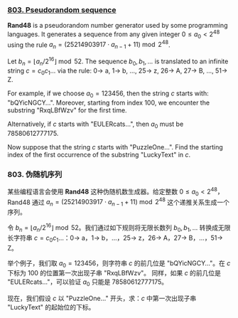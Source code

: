 ### [803. Pseudorandom sequence](https://pe.xiaoyaowudi.com/problem=803)

**Rand48** is a pseudorandom number generator used by some programming languages. It generates a sequence from any given integer $0 \le a_0 < 2^{48}$ using the rule $a_n = (25214903917 \cdot a_{n - 1} + 11) \bmod 2^{48}$.

Let $b_n = \lfloor a_n / 2^{16} \rfloor \bmod 52$.
The sequence $b_0, b_1, \dots$ is translated to an infinite string $c = c_0c_1\dots$ via the rule:
$0 \rightarrow$ a, $1\rightarrow$ b, $\dots$, $25 \rightarrow$ z, $26 \rightarrow$ A, $27 \rightarrow$ B, $\dots$, $51 \rightarrow$ Z.

For example, if we choose $a_0 = 123456$, then the string $c$ starts with: "bQYicNGCY$\dots$".
Moreover, starting from index $100$, we encounter the substring "RxqLBfWzv" for the first time.

Alternatively, if $c$ starts with "EULERcats$\dots$", then $a_0$ must be $78580612777175$.

Now suppose that the string $c$ starts with "PuzzleOne$\dots$".
Find the starting index of the first occurrence of the substring "LuckyText" in $c$.

### 803. 伪随机序列

某些编程语言会使用 **Rand48** 这种伪随机数生成器。给定整数 $0 \le a_0 < 2^{48}$，Rand48 通过 $a_n = (25214903917 \cdot a_{n - 1} + 11) \bmod 2^{48}$ 这个递推关系生成一个序列。

令 $b_n = \lfloor a_n / 2^{16} \rfloor \bmod 52$。我们通过如下规则将无限长数列 $b_0, b_1, \dots$ 转换成无限长字符串 $c = c_0c_1\dots$：$0 \rightarrow$ a，$1\rightarrow$ b，$\dots$，$25 \rightarrow$ z，$26 \rightarrow$ A，$27 \rightarrow$ B，$\dots$，$51 \rightarrow$ Z。

举个例子，我们取 $a_0 = 123456$，则字符串 $c$ 的前几位是 "bQYicNGCY$\dots$"。在 $c$ 下标为 100 的位置第一次出现子串 "RxqLBfWzv"。
同样，如果 $c$ 的前几位是 "EULERcats$\dots$"，可以验证 $a_0$ 只能是 $78580612777175$。

现在，我们假设 $c$ 以 "PuzzleOne$\dots$" 开头，求：$c$ 中第一次出现子串 "LuckyText" 的起始位的下标。
